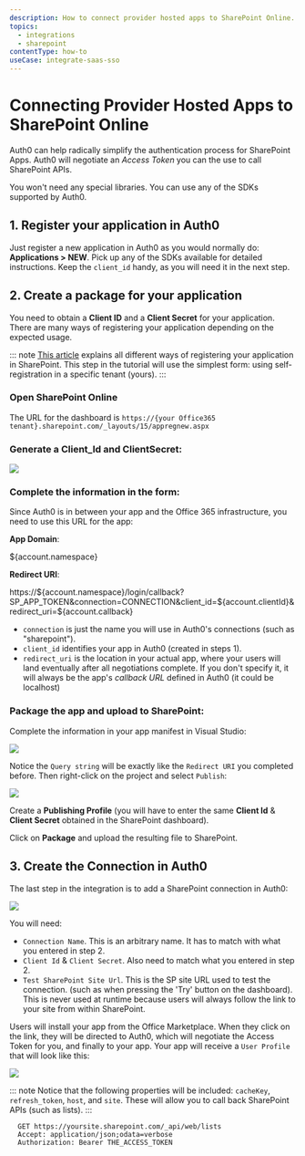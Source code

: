 ```yaml
---
description: How to connect provider hosted apps to SharePoint Online.
topics:
  - integrations
  - sharepoint
contentType: how-to
useCase: integrate-saas-sso
---
```

# Connecting Provider Hosted Apps to SharePoint Online

Auth0 can help radically simplify the authentication process for SharePoint Apps. Auth0 will negotiate an <dfn data-key="access-token">Access Token</dfn> you can the use to call SharePoint APIs.

You won't need any special libraries. You can use any of the SDKs supported by Auth0.

## 1. Register your application in Auth0

Just register a new application in Auth0 as you would normally do: __Applications > NEW__. Pick up any of the SDKs available for detailed instructions. Keep the `client_id` handy, as you will need it in the next step.

## 2. Create a package for your application

You need to obtain a __Client ID__ and a __Client Secret__ for your application. There are many ways of registering your application depending on the expected usage.

::: note
[This article](http://msdn.microsoft.com/en-us/library/office/jj687469(v=office.15).aspx) explains all different ways of registering your application in SharePoint. This step in the tutorial will use the simplest form: using self-registration in a specific tenant (yours).
:::

### Open SharePoint Online

The URL for the dashboard is `https://{your Office365 tenant}.sharepoint.com/_layouts/15/appregnew.aspx`

### Generate a __Client_Id__ and __ClientSecret__:

![](/media/articles/integrations/sharepoint-apps/90SvG.png)

### Complete the information in the form:

Since Auth0 is in between your app and the Office 365 infrastructure, you need to use this URL for the app:

**App Domain**:

  ${account.namespace}

**Redirect URI**:

  https://${account.namespace}/login/callback?SP_APP_TOKEN&connection=CONNECTION&client_id=${account.clientId}&redirect_uri=${account.callback}

* `connection` is just the name you will use in Auth0's connections (such as "sharepoint").
* `client_id` identifies your app in Auth0 (created in steps 1).
* `redirect_uri` is the location in your actual app, where your users will land eventually after all negotiations complete. If you don't specify it, it will always be the app's <dfn data-key="callback">callback URL</dfn> defined in Auth0 (it could be localhost)

### Package the app and upload to SharePoint:

Complete the information in your app manifest in Visual Studio:

![](/media/articles/integrations/sharepoint-apps/90SEc.png)

Notice the `Query string` will be exactly like the `Redirect URI` you completed before. Then right-click on the project and select `Publish`:

![](/media/articles/integrations/sharepoint-apps/90SUB.png)

Create a __Publishing Profile__ (you will have to enter the same __Client Id__ & __Client Secret__ obtained in the SharePoint dashboard).

Click on __Package__ and upload the resulting file to SharePoint.


## 3. Create the Connection in Auth0

The last step in the integration is to add a SharePoint connection in Auth0:

![](/media/articles/integrations/sharepoint-apps/8XoVl.png)

You will need:

* `Connection Name`. This is an arbitrary name. It has to match with what you entered in step 2.
* `Client Id` & `Client Secret`. Also need to match what you entered in step 2.
* `Test SharePoint Site Url`. This is the SP site URL used to test the connection. (such as when pressing the 'Try' button on the dashboard). This is never used at runtime because users will always follow the link to your site from within SharePoint.


Users will install your app from the Office Marketplace. When they click on the link, they will be directed to Auth0, which will negotiate the Access Token for you, and finally to your app. Your app will receive a `User Profile` that will look like this:

![](/media/articles/integrations/sharepoint-apps/8Xp6x.png)

::: note
Notice that the following properties will be included: `cacheKey`, `refresh_token`, `host`, and `site`. These will allow you to call back SharePoint APIs (such as lists).
:::

```text
  GET https://yoursite.sharepoint.com/_api/web/lists
  Accept: application/json;odata=verbose
  Authorization: Bearer THE_ACCESS_TOKEN
```
